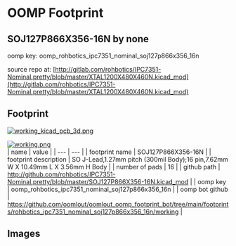 # OOMP Footprint  
## SOJ127P866X356-16N  by none  
  
oomp key: oomp_rohbotics_ipc7351_nominal_soj127p866x356_16n  
  
source repo at: [http://gitlab.com/rohbotics/IPC7351-Nominal.pretty/blob/master/XTAL1200X480X460N.kicad_mod](http://gitlab.com/rohbotics/IPC7351-Nominal.pretty/blob/master/XTAL1200X480X460N.kicad_mod)  
## Footprint  
  
[![working_kicad_pcb_3d.png](working_kicad_pcb_3d_600.png)](working_kicad_pcb_3d.png)  
  
[![working.png](working_600.png)](working.png)  
| name | value | 
| --- | --- | 
| footprint name | SOJ127P866X356-16N | 
| footprint description | SO J-Lead,1.27mm pitch (300mil Body);16 pin,7.62mm W X 10.49mm L X 3.56mm H Body | 
| number of pads | 16 | 
| github path | http://github.com/rohbotics/IPC7351-Nominal.pretty/blob/master/SOJ127P866X356-16N.kicad_mod | 
| oomp key | oomp_rohbotics_ipc7351_nominal_soj127p866x356_16n | 
| oomp bot github | https://github.com/oomlout/oomlout_oomp_footprint_bot/tree/main/footprints/rohbotics_ipc7351_nominal_soj127p866x356_16n/working | 
## Images  
